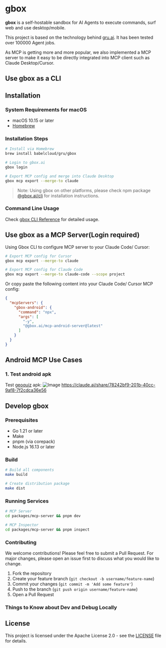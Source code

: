 # gbox

**gbox** is a self-hostable sandbox for AI Agents to execute commands, surf web and use desktop/mobile.

This project is based on the technology behind [gru.ai](https://gru.ai). It has been tested over 100000 Agent jobs.

As MCP is getting more and more popular, we also implemented a MCP server to make it easy to be directly integrated into MCP client such as Claude Desktop/Cursor.

## Use gbox as a CLI

## Installation

### System Requirements for macOS

- macOS 10.15 or later
- [Homebrew](https://brew.sh)

### Installation Steps

```bash
# Install via Homebrew
brew install babelcloud/gru/gbox

# Login to gbox.ai
gbox login

# Export MCP config and merge into Claude Desktop
gbox mcp export --merge-to claude
```

> Note: Using gbox on other platforms, please check npm package [@gbox.ai/cli](https://www.npmjs.com/package/@gbox.ai/cli) for installation instructions.

### Command Line Usage

Check [gbox CLI Reference](https://docs.gbox.ai/cli) for detailed usage.

## Use gbox as a MCP Server(Login required)

Using Gbox CLI to configure MCP server to your Claude Code/ Cursor:
```bash
# Export MCP config for Cursor
gbox mcp export --merge-to claude

# Export MCP config for Claude Code
gbox mcp export --merge-to claude-code --scope project

```

Or copy paste the following content into your Claude Code/ Cursor MCP config:
```json
{
  "mcpServers": {
    "gbox-android": {
      "command": "npx",
      "args": [
        "-y",
        "@gbox.ai/mcp-android-server@latest"
      ]
    }
  }
}
```

## Android MCP Use Cases

### 1. Test android apk

Test [geoquiz](https://github.com/babelcloud/geoquiz) apk:
![Image](https://i.imghippo.com/files/DOop9372TM.jpeg)
https://claude.ai/share/78242bf9-201b-40cc-9af8-7f2cdca36e56

## Develop gbox

### Prerequisites

- Go 1.21 or later
- Make
- pnpm (via corepack)
- Node.js 16.13 or later

### Build

```bash
# Build all components
make build

# Create distribution package
make dist
```

### Running Services

```bash
# MCP Server
cd packages/mcp-server && pnpm dev

# MCP Inspector
cd packages/mcp-server && pnpm inspect
```

### Contributing

We welcome contributions! Please feel free to submit a Pull Request. For major changes, please open an issue first to discuss what you would like to change.

1. Fork the repository
2. Create your feature branch (`git checkout -b username/feature-name`)
3. Commit your changes (`git commit -m 'Add some feature'`)
4. Push to the branch (`git push origin username/feature-name`)
5. Open a Pull Request

### Things to Know about Dev and Debug Locally

## License

This project is licensed under the Apache License 2.0 - see the [LICENSE](LICENSE) file for details.

